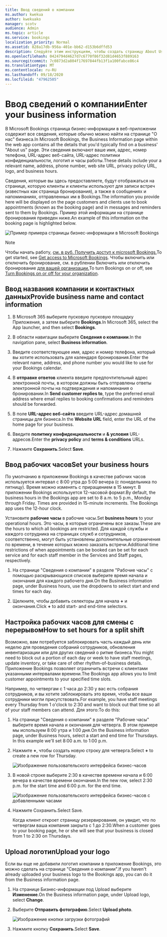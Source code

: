 ```yaml
---
title: Ввод сведений о компании
ms.author: kwekua
author: kwekuako
manager: scotv
audience: Admin
ms.topic: article
ms.service: bookings
localization_priority: Normal
ms.assetid: 828a17db-956a-401e-bb62-d153b6dffd53
description: Следуйте этим инструкциям, чтобы создать страницу About Us, включая имя бизнеса, адрес, номер телефона, URL-адрес веб-сайта, логотип и рабочие часы в Microsoft Bookings.
ms.openlocfilehash: 0424794d4627d7c6770f86f32d81d4653f889163
ms.sourcegitcommit: 7c0873d2a804f17697844fb13f1a100fabce86c4
ms.translationtype: MT
ms.contentlocale: ru-RU
ms.lasthandoff: 09/18/2020
ms.locfileid: "47962505"
---
```

# <a name="enter-your-business-information"></a><span data-ttu-id="9df70-103">Ввод сведений о компании</span><span class="sxs-lookup"><span data-stu-id="9df70-103">Enter your business information</span></span>

<span data-ttu-id="9df70-104">В Microsoft Bookings страница бизнес-информации в веб-приложении содержит все сведения, которые обычно можно найти на странице "О нас" бизнеса.</span><span class="sxs-lookup"><span data-stu-id="9df70-104">In Microsoft Bookings, the Business Information page within the web app contains all the details that you'd typically find on a business' "About us" page.</span></span> <span data-ttu-id="9df70-105">Эти сведения включают ваше имя, адрес, номер телефона, URL-адрес веб-сайта, URL-адрес политики конфиденциальности, логотип и часы работы.</span><span class="sxs-lookup"><span data-stu-id="9df70-105">These details include your a relevant name, address, phone number, web site URL, privacy policy URL, logo, and business hours.</span></span>

<span data-ttu-id="9df70-106">Сведения, которые вы здесь предоставляете, будут отображаться на странице, которую клиенты и клиенты используют для записи встреч (известных как страница бронирования), а также в сообщениях и напоминаниях, отправленных им в Bookings.</span><span class="sxs-lookup"><span data-stu-id="9df70-106">The information you provide here will be displayed on the page customers and clients use to book appointments (known as the booking page) and in messages and reminders sent to them by Bookings.</span></span> <span data-ttu-id="9df70-107">Пример этой информации на странице бронирования приведен ниже.</span><span class="sxs-lookup"><span data-stu-id="9df70-107">An example of this information on the booking page is highlighted below.</span></span>

   ![Пример примера страницы бизнес-информации в Microsoft Bookings](../media/bookings-business-info.png)

> [!NOTE]
> <span data-ttu-id="9df70-109">Чтобы начать работу, [см. в руб. Получить доступ к microsoft Bookings.](get-access.md)</span><span class="sxs-lookup"><span data-stu-id="9df70-109">To get started, see [Get access to Microsoft Bookings](get-access.md).</span></span> <span data-ttu-id="9df70-110">Чтобы включить или отключить бронирование, см. в рублении Включить или отключить бронирование [для вашей организации.](turn-bookings-on-or-off.md)</span><span class="sxs-lookup"><span data-stu-id="9df70-110">To turn Bookings on or off, see [Turn Bookings on or off for your organization](turn-bookings-on-or-off.md).</span></span>

## <a name="provide-business-name-and-contact-information"></a><span data-ttu-id="9df70-111">Ввод названия компании и контактных данных</span><span class="sxs-lookup"><span data-stu-id="9df70-111">Provide business name and contact information</span></span>

1. <span data-ttu-id="9df70-112">В Microsoft 365 выберите пусковую пусковую площадку Приложения, а затем выберите **Bookings**.</span><span class="sxs-lookup"><span data-stu-id="9df70-112">In Microsoft 365, select the App launcher, and then select **Bookings**.</span></span>

1. <span data-ttu-id="9df70-113">В области навигации выберите **Сведения о компании**.</span><span class="sxs-lookup"><span data-stu-id="9df70-113">In the navigation pane, select **Business information**.</span></span>

1. <span data-ttu-id="9df70-114">Введите соответствующее имя, адрес и номер телефона, который вы хотите использовать для календаря бронирования.</span><span class="sxs-lookup"><span data-stu-id="9df70-114">Enter the relevant name, address, and phone number you would like to use for your Bookings calendar.</span></span>

1. <span data-ttu-id="9df70-115">В **отправке ответов** клиента введите предпочтительный адрес электронной почты, в котором должны быть отправлены ответы электронной почты на подтверждения и напоминания о бронировании.</span><span class="sxs-lookup"><span data-stu-id="9df70-115">In **Send customer replies to**, type the preferred email address where email replies to booking confirmations and reminders should be forwarded.</span></span>

1. <span data-ttu-id="9df70-116">В поле **URL-адрес веб-сайта** введите URL-адрес домашней страницы для бизнеса.</span><span class="sxs-lookup"><span data-stu-id="9df70-116">In the **Website URL** field, enter the URL of the home page for your business.</span></span>

1. <span data-ttu-id="9df70-117">Введите **политику конфиденциальности** и **& условия** URL-адресов.</span><span class="sxs-lookup"><span data-stu-id="9df70-117">Enter the **privacy policy** and **terms & conditions** URLs.</span></span>

1. <span data-ttu-id="9df70-118">Нажмите **Сохранить**.</span><span class="sxs-lookup"><span data-stu-id="9df70-118">Select **Save**.</span></span>

## <a name="set-your-business-hours"></a><span data-ttu-id="9df70-119">Ввод рабочих часов</span><span class="sxs-lookup"><span data-stu-id="9df70-119">Set your business hours</span></span>

<span data-ttu-id="9df70-p104">По умолчанию в приложении Bookings в качестве рабочих часов используется интервал с 8:00 утра до 5:00 вечера (с понедельника по пятницу). Время можно изменять с приращением в 15 минут. В приложении Bookings используется 12-часовой формат.</span><span class="sxs-lookup"><span data-stu-id="9df70-p104">By default, the business hours in the Bookings app are set to 8 a.m. to 5 p.m., Monday through Friday. Times are provided in 15-minute increments. The Bookings app uses the 12-hour clock.</span></span>

<span data-ttu-id="9df70-124">Установите **рабочие часы** в рабочие часы.</span><span class="sxs-lookup"><span data-stu-id="9df70-124">Set **business hours** to your operational hours.</span></span> <span data-ttu-id="9df70-125">Это часы, в которые ограничены все заказы.</span><span class="sxs-lookup"><span data-stu-id="9df70-125">These are the hours to which all bookings are restricted.</span></span> <span data-ttu-id="9df70-126">Для каждой службы и каждого сотрудника на страницах служб и сотрудников, соответственно, могут быть установлены дополнительные ограничения по времени, в течение которых можно заказать встречи.</span><span class="sxs-lookup"><span data-stu-id="9df70-126">Additional time restrictions of when appointments can be booked can be set for each service and for each staff member in the Services and Staff pages, respectively.</span></span>

1. <span data-ttu-id="9df70-127">На странице "Сведения о компании" в разделе "Рабочие часы" с помощью раскрывающихся списков выберите время начала и окончания для каждого рабочего дня.</span><span class="sxs-lookup"><span data-stu-id="9df70-127">On the Business information page, under Business hours, use the dropdowns to select start and end times for each day.</span></span>

1. <span data-ttu-id="9df70-128">Щелкните, чтобы добавить селекторы для начала **+** и окончания.</span><span class="sxs-lookup"><span data-stu-id="9df70-128">Click **+** to add start- and end-time selectors.</span></span>

## <a name="how-to-set-hours-for-a-split-shift"></a><span data-ttu-id="9df70-129">Настройка рабочих часов для смены с перерывом</span><span class="sxs-lookup"><span data-stu-id="9df70-129">How to set hours for a split shift</span></span>

<span data-ttu-id="9df70-130">Возможно, вам потребуется заблокировать часть каждый день или неделю для проведения собраний сотрудников, обновления инвентаризации или для других сведений о ритме бизнеса.</span><span class="sxs-lookup"><span data-stu-id="9df70-130">You might need to block out a portion of each day or week to have staff meetings, update inventory, or take care of other rhythm-of-business details.</span></span> <span data-ttu-id="9df70-131">Приложение Bookings позволяет ограничить встречи с клиентами указанными интервалами времени.</span><span class="sxs-lookup"><span data-stu-id="9df70-131">The Bookings app allows you to limit customer appointments to your specified time slots.</span></span>

<span data-ttu-id="9df70-132">Например, по четвергам с 1 часа до 2:30 у вас есть собрания сотрудников, и вы хотите заблокировать это время, чтобы все ваши сотрудники могли присутствовать.</span><span class="sxs-lookup"><span data-stu-id="9df70-132">For example, you have staff meetings every Thursday from 1 o'clock to 2:30 and want to block out that time so all of your staff members can attend.</span></span> <span data-ttu-id="9df70-133">Для этого:</span><span class="sxs-lookup"><span data-stu-id="9df70-133">To do this:</span></span>

1. <span data-ttu-id="9df70-p108">На странице "Сведения о компании" в разделе "Рабочие часы" выберите время начала и окончания для четверга. В этом примере мы используем 8:00 утра и 1:00 дня.</span><span class="sxs-lookup"><span data-stu-id="9df70-p108">On the Business information page, under Business hours, select a start and end time for Thursdays. In this example we'll set 8:00 a.m. to 1:00 p.m.</span></span>

1. <span data-ttu-id="9df70-137">Нажмите **+**, чтобы создать новую строку для четверга.</span><span class="sxs-lookup"><span data-stu-id="9df70-137">Select **+** to create a new row for Thursday.</span></span>

   ![Изображение пользовательского интерфейса бизнес-часов](../media/bookings-split-shift.png)

1. <span data-ttu-id="9df70-p109">В новой строке выберите 2:30 в качестве времени начала и 6:00 вечера в качестве времени окончания.</span><span class="sxs-lookup"><span data-stu-id="9df70-p109">In the new row, select 2:30 p.m. for the start time and 6:00 p.m. for the end time.</span></span>

   ![Изображение пользовательского интерфейса бизнес-часов с добавленными часами](../media/bookings-split-shift-hours.png)

1. <span data-ttu-id="9df70-143">Нажмите Сохранить.</span><span class="sxs-lookup"><span data-stu-id="9df70-143">Select Save.</span></span>

    <span data-ttu-id="9df70-144">Когда клиент откроет страницу резервирования, он увидит, что по четвергам ваша компания закрыта с 1 до 2:30.</span><span class="sxs-lookup"><span data-stu-id="9df70-144">When a customer goes to your booking page, he or she will see that your business is closed from 1 to 2:30 on Thursdays.</span></span>

## <a name="upload-your-logo"></a><span data-ttu-id="9df70-145">Upload логотип</span><span class="sxs-lookup"><span data-stu-id="9df70-145">Upload your logo</span></span>

<span data-ttu-id="9df70-146">Если вы еще не добавили логотип компании в приложение Bookings, это можно сделать на странице "Сведения о компании".</span><span class="sxs-lookup"><span data-stu-id="9df70-146">If you haven't already uploaded your business logo to the Bookings app, you can do it from the Business information page.</span></span>

1. <span data-ttu-id="9df70-147">На странице Бизнес-информации под Upload выберите **Изменение**.</span><span class="sxs-lookup"><span data-stu-id="9df70-147">On the Business information page, under Upload logo, select **Change**.</span></span>

1. <span data-ttu-id="9df70-148">Выберите **Отправить фотографию**.</span><span class="sxs-lookup"><span data-stu-id="9df70-148">Select **Upload photo**.</span></span>

   ![Изображение кнопки загрузки фотографий](../media/bookings-upload-photo.png)

1. <span data-ttu-id="9df70-150">Нажмите кнопку **Сохранить**.</span><span class="sxs-lookup"><span data-stu-id="9df70-150">Select **Save**.</span></span>
